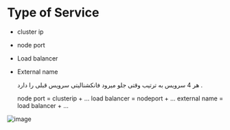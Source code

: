 # Type of Service

- cluster ip
- node port
- Load balancer
- External name

  هر 4 سرویس به ترتیب وقتی جلو میرود فانکشنالیتی سرویس قبلی را دارد .


  node port = clusterip + ...
  load balancer = nodeport + ...
  external name = load balancer + ...
  
  
![image](https://github.com/milad6745/Kubernetes/assets/113288076/b91acb6b-5b0b-4f6f-89f1-8a236053f2c7)


